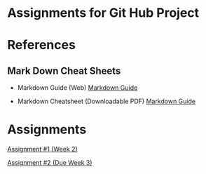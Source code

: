 # Assignments for Git Hub Project 


# References

## Mark Down Cheat Sheets

- Markdown Guide (Web)
[Markdown Guide](https://www.markdownguide.org/cheat-sheet/)

- Markdown Cheatsheet (Downloadable PDF)
[Markdown Guide](./files/markdown-cheatsheet-download.pdf)


# Assignments 

[Assignment #1 (Week 2)](./Week1Assignment.md)

[Assignment #2 (Due Week 3)](./Week2Assignment.md)